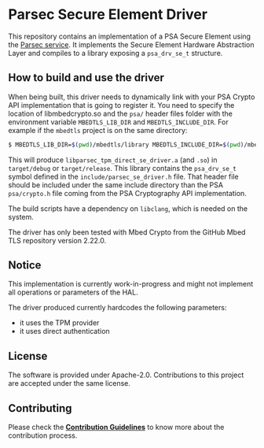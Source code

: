 <!--
  -- Copyright 2020 Contributors to the Parsec project. 
  -- SPDX-License-Identifier: Apache-2.0
--->
# Parsec Secure Element Driver

This repository contains an implementation of a PSA Secure Element using the [Parsec service](https://github.com/parallaxsecond/parsec).
It implements the Secure Element Hardware Abstraction Layer and compiles to a library exposing
a `psa_drv_se_t` structure.

## How to build and use the driver

When being built, this driver needs to dynamically link with your PSA Crypto
API implementation that is going to register it.  You need to specify the
location of libmbedcrypto.so and the `psa/` header files folder with the
environment variable `MBEDTLS_LIB_DIR` and `MBEDTLS_INCLUDE_DIR`. For example
if the `mbedtls` project is on the same directory:

```bash
$ MBEDTLS_LIB_DIR=$(pwd)/mbedtls/library MBEDTLS_INCLUDE_DIR=$(pwd)/mbedtls/include cargo build
```

This will produce `libparsec_tpm_direct_se_driver.a` (and `.so`) in
`target/debug` or `target/release`.  This library contains the `psa_drv_se_t`
symbol defined in the `include/parsec_se_driver.h` file.  That header file
should be included under the same include directory than the PSA `psa/crypto.h`
file coming from the PSA Cryptography API implementation.

The build scripts have a dependency on `libclang`, which is needed on the
system.

The driver has only been tested with Mbed Crypto from the GitHub Mbed TLS repository version
2.22.0.

## Notice

This implementation is currently work-in-progress and might not implement all operations or
parameters of the HAL.

The driver produced currently hardcodes the following parameters:
* it uses the TPM provider
* it uses direct authentication

## License

The software is provided under Apache-2.0. Contributions to this project are accepted under the same license.

## Contributing

Please check the [**Contribution Guidelines**](https://parallaxsecond.github.io/parsec-book/contributing.html)
to know more about the contribution process.
